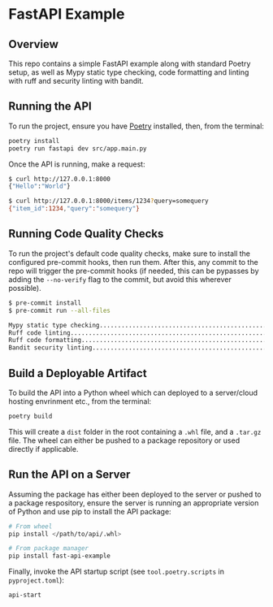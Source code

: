# FastAPI Example

## Overview

This repo contains a simple FastAPI example along with standard Poetry setup, as well as Mypy static type checking, code formatting and linting with ruff
and security linting with bandit.

## Running the API

To run the project, ensure you have [Poetry](https://python-poetry.org) installed, then, from the terminal:

```bash
poetry install
poetry run fastapi dev src/app.main.py
```

Once the API is running, make a request:

```bash
$ curl http://127.0.0.1:8000
{"Hello":"World"}

$ curl http://127.0.0.1:8000/items/1234?query=somequery
{"item_id":1234,"query":"somequery"}
```

## Running Code Quality Checks

To run the project's default code quality checks, make sure to install the configured pre-commit hooks, then run them.
After this, any commit to the repo will trigger the pre-commit hooks (if needed, this can be pypasses by adding the
`--no-verify` flag to the commit, but avoid this wherever possible).

```bash
$ pre-commit install
$ pre-commit run --all-files

Mypy static type checking................................................Passed
Ruff code linting........................................................Passed
Ruff code formatting.....................................................Passed
Bandit security linting..................................................Passed
```

## Build a Deployable Artifact

To build the API into a Python wheel which can deployed to a server/cloud hosting envrinment etc., from the terminal:

```bash
poetry build
```

This will create a `dist` folder in the root containing a `.whl` file, and a `.tar.gz` file. The wheel can either be
pushed to a package repository or used directly if applicable.

## Run the API on a Server

Assuming the package has either been deployed to the server or pushed to a package respository, ensure the server is
running an appropriate version of Python and use pip to install the API package:

```bash
# From wheel
pip install </path/to/api/.whl>

# From package manager
pip install fast-api-example
```

Finally, invoke the API startup script (see `tool.poetry.scripts` in `pyproject.toml`):

```bash
api-start
```
